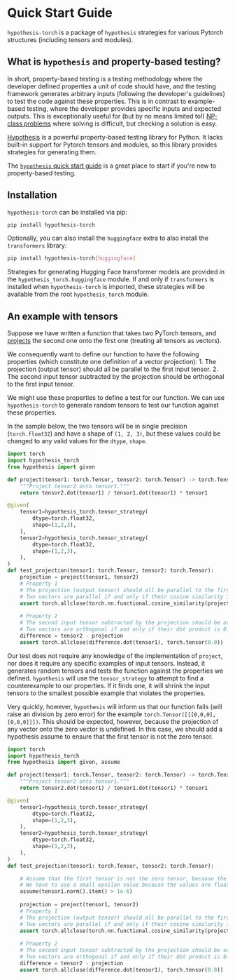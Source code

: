 # Quick Start Guide

`hypothesis-torch` is a package of `hypothesis` strategies for various Pytorch structures (including tensors and modules).

## What is `hypothesis` and property-based testing?
In short, property-based testing is a testing methodology where the developer defined properties a unit of code should have, and the testing framework generates arbitrary inputs (following the developer's guidelines) to test the code against these properties. This is in contrast to example-based testing, where the developer provides specific inputs and expected outputs. This is exceptionally useful for (but by no means limited to!) [NP-class problems](https://en.wikipedia.org/wiki/NP_(complexity)) where solving is difficult, but checking a solution is easy. 

[Hypothesis](https://hypothesis.readthedocs.io/en/latest/) is a powerful property-based testing library for Python. It
lacks built-in support for Pytorch tensors and modules, so this library provides strategies for generating them.

The [`hypothesis` quick start guide](https://hypothesis.readthedocs.io/en/latest/quickstart.html) is a great place to start if you're new to property-based testing.

## Installation
`hypothesis-torch` can be installed via pip:
```bash
pip install hypothesis-torch
```

Optionally, you can also install the `huggingface` extra to also install the `transformers` library:
```bash
pip install hypothesis-torch[huggingface]
```

Strategies for generating Hugging Face transformer models are provided in the `hypothesis_torch.huggingface` module. If 
and only if `transformers` is installed when `hypothesis-torch` is imported, these strategies will be available from
the root `hypothesis_torch` module.

## An example with tensors

Suppose we have written a function that takes two PyTorch tensors, and [projects](https://en.wikipedia.org/wiki/Vector_projection) the second one onto the first one (treating all tensors as vectors).

We consequently want to define our function to have the following properties (which constitute one definition of a vector projection):
    1. The projection (output tensor) should all be parallel to the first input tensor.
    2. The second input tensor subtracted by the projection should be orthogonal to the first input tensor.

We might use these properties to define a test for our function. We can use `hypothesis-torch` to generate random tensors to test our function against these properties.

In the sample below, the two tensors will be in single precision (`torch.float32`) and have a shape of `(1, 2, 3)`, but these values could be changed to any valid values for the `dtype`, `shape`.

```python
import torch
import hypothesis_torch
from hypothesis import given

def project(tensor1: torch.Tensor, tensor2: torch.Tensor) -> torch.Tensor:
    """Project tensor2 onto tensor1."""
    return tensor2.dot(tensor1) / tensor1.dot(tensor1) * tensor1

@given(
    tensor1=hypothesis_torch.tensor_strategy(
        dtype=torch.float32,
        shape=(1,2,3),
    ), 
    tensor2=hypothesis_torch.tensor_strategy(
        dtype=torch.float32,
        shape=(1,2,3),
    ),
)
def test_projection(tensor1: torch.Tensor, tensor2: torch.Tensor):
    projection = project(tensor1, tensor2)
    # Property 1
    # The projection (output tensor) should all be parallel to the first input tensor.
    # Two vectors are parallel if and only if their cosine similarity is 1.
    assert torch.allclose(torch.nn.functional.cosine_similarity(projection, tensor1), torch.tensor(1.0))
    
    # Property 2
    # The second input tensor subtracted by the projection should be orthogonal to the first input tensor.
    # Two vectors are orthogonal if and only if their dot product is 0.
    difference = tensor2 - projection
    assert torch.allclose(difference.dot(tensor1), torch.tensor(0.0))
```

Our test does not require any knowledge of the implementation of `project`, nor does it require any specific examples of input tensors. 
Instead, it generates random tensors and tests the function against the properties we defined. `hypothesis` will use the `tensor_strategy`
to attempt to find a counterexample to our properties. If it finds one, it will shrink the input tensors to the smallest possible example 
that violates the properties.

Very quickly, however, `hypothesis` will inform us that our function fails (will raise an division by zero error) for the example `torch.Tensor([[[0,0,0],[0,0,0]]])`. 
This should be expected, however, because the projection of any vector onto the zero vector is undefined. In this case, we should add a hypothesis assume to ensure that the first tensor is not the zero tensor.

```python
import torch
import hypothesis_torch
from hypothesis import given, assume

def project(tensor1: torch.Tensor, tensor2: torch.Tensor) -> torch.Tensor:
    """Project tensor2 onto tensor1."""
    return tensor2.dot(tensor1) / tensor1.dot(tensor1) * tensor1

@given(
    tensor1=hypothesis_torch.tensor_strategy(
        dtype=torch.float32,
        shape=(1,2,3),
    ), 
    tensor2=hypothesis_torch.tensor_strategy(
        dtype=torch.float32,
        shape=(1,2,3),
    ),
)
def test_projection(tensor1: torch.Tensor, tensor2: torch.Tensor):

    # Assume that the first tensor is not the zero tensor, because the projection of any vector onto the zero vector is undefined.
    # We have to use a small epsilon value because the values are floats and we can still have numerical instability close to 0 vectors.
    assume(tensor1.norm().item() > 1e-6)
    
    projection = project(tensor1, tensor2)
    # Property 1
    # The projection (output tensor) should all be parallel to the first input tensor.
    # Two vectors are parallel if and only if their cosine similarity is 1.
    assert torch.allclose(torch.nn.functional.cosine_similarity(projection, tensor1), torch.tensor(1.0))
    
    # Property 2
    # The second input tensor subtracted by the projection should be orthogonal to the first input tensor.
    # Two vectors are orthogonal if and only if their dot product is 0.
    difference = tensor2 - projection
    assert torch.allclose(difference.dot(tensor1), torch.tensor(0.0))
```
